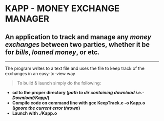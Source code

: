 # **KAPP - MONEY EXCHANGE MANAGER**
## An application to track and manage any *money exchanges* between two parties, whether it be for *bills*, *loaned money*, or etc.
* *                                     * *
The program writes to a text file and uses the file to keep track of the exchanges in an easy-to-view way
> To build & launch simply do the following:
- **cd to the proper directory (*path to dir containing download i.e.-Download/Kapp/*)**
- **Compile code on command line with gcc KeepTrack.c -o Kapp.o (*ignore the current error thrown*)**
- **Launch with ./Kapp.o**
